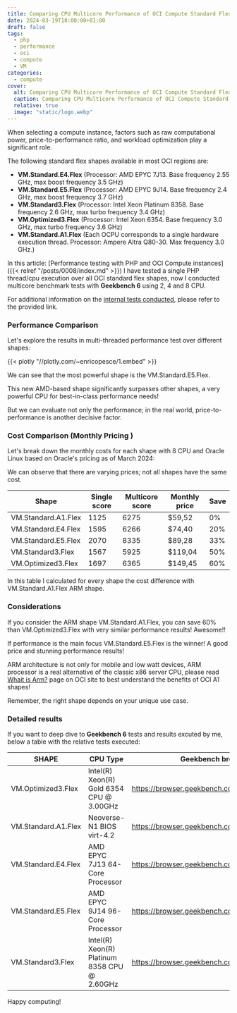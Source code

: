 ```yaml
---
title: Comparing CPU Multicore Performance of OCI Compute Standard Flex Shapes
date: 2024-03-19T18:00:00+01:00
draft: false
tags:
  - php
  - performance
  - oci
  - compute
  - VM
categories:
  - compute
cover:
  alt: Comparing CPU Multicore Performance of OCI Compute Standard Flex Shapes
  caption: Comparing CPU Multicore Performance of OCI Compute Standard Flex Shapes
  relative: true
  image: "static/logo.webp"
---
```


When selecting a compute instance, factors such as raw computational power, price-to-performance ratio, and workload optimization play a significant role. 

The following standard flex shapes available in most OCI regions are:

* **VM.Standard.E4.Flex** (Processor: AMD EPYC 7J13. Base frequency 2.55 GHz, max boost frequency 3.5 GHz)
* **VM.Standard.E5.Flex** (Processor: AMD EPYC 9J14. Base frequency 2.4 GHz, max boost frequency 3.7 GHz)
* **VM.Standard3.Flex** (Processor: Intel Xeon Platinum 8358. Base frequency 2.6 GHz, max turbo frequency 3.4 GHz)
* **VM.Optimized3.Flex** (Processor: Intel Xeon 6354. Base frequency 3.0 GHz, max turbo frequency 3.6 GHz)
* **VM.Standard.A1.Flex** (Each OCPU corresponds to a single hardware execution thread. Processor: Ampere Altra Q80-30. Max frequency 3.0 GHz.)

In this article: [Performance testing with PHP and OCI Compute instances]({{< relref "/posts/0008/index.md" >}}) I have tested a single PHP thread/cpu execution over all OCI standard flex shapes, now I conducted multicore benchmark tests with **Geekbench 6** using 2, 4 and 8 CPU.

For additional information on the [internal tests conducted](https://www.geekbench.com/doc/geekbench6-benchmark-internals.pdf), please refer to the provided link.

### **Performance Comparison**

Let's explore the results in multi-threaded performance test over different shapes:

{{< plotly "//plotly.com/~enricopesce/1.embed" >}}

We can see that the most powerful shape is the VM.Standard.E5.Flex. 

This new AMD-based shape significantly surpasses other shapes, a very powerful CPU for best-in-class performance needs!

But we can evaluate not only the performance; in the real world, price-to-performance is another decisive factor.

### **Cost Comparison (Monthly Pricing )**

Let's break down the monthly costs for each shape with 8 CPU and Oracle Linux based on Oracle's pricing as of March 2024:

We can observe that there are varying prices; not all shapes have the same cost. 

| **Shape**           | **Single score** | **Multicore score** | **Monthly price** | **Save** |
|---------------------|------------------|---------------------|-------------------|----------|
| VM.Standard.A1.Flex | 1125             | 6275                |  $59,52           | 0%       |
| VM.Standard.E4.Flex | 1595             | 6266                |  $74,40           | 20%      |
| VM.Standard.E5.Flex | 2070             | 8335                |  $89,28           | 33%      |
| VM.Standard3.Flex   | 1567             | 5925                |  $119,04          | 50%      |
| VM.Optimized3.Flex  | 1697             | 6365                |  $149,45          | 60%      |

In this table I calculated for every shape the cost difference with VM.Standard.A1.Flex ARM shape.

### **Considerations**

If you consider the ARM shape VM.Standard.A1.Flex, you can save 60% than VM.Optimized3.Flex with very similar performance results! Awesome!! 

If performance is the main focus VM.Standard.E5.Flex is the winner! A good price and stunning performance results!

ARM architecture is not only for mobile and low watt devices, ARM processor is a real alternative of the classic x86 server CPU, please read [Whait is Arm?](https://www.oracle.com/hk/cloud/compute/arm/what-is-arm/) page on OCI site to best understand the benefits of OCI A1 shapes!

Remember, the right shape depends on your unique use case.

### **Detailed results**

If you want to deep dive to **Geekbench 6** tests and results excuted by me, below a table with the relative tests executed:

| **SHAPE**           | **CPU Type**                                 | **Geekbench browser**                        |
|---------------------|----------------------------------------------|----------------------------------------------|
| VM.Optimized3.Flex  | Intel(R) Xeon(R) Gold 6354 CPU @ 3.00GHz     | https://browser.geekbench.com/v6/cpu/4837669 |
| VM.Standard.A1.Flex | Neoverse-N1 BIOS virt-4.2                    | https://browser.geekbench.com/v6/cpu/4837683 |
| VM.Standard.E4.Flex | AMD EPYC 7J13 64-Core Processor              | https://browser.geekbench.com/v6/cpu/4837682 |
| VM.Standard.E5.Flex | AMD EPYC 9J14 96-Core Processor              | https://browser.geekbench.com/v6/cpu/4837947 |
| VM.Standard3.Flex   | Intel(R) Xeon(R) Platinum 8358 CPU @ 2.60GHz | https://browser.geekbench.com/v6/cpu/4837679 |

Happy computing!